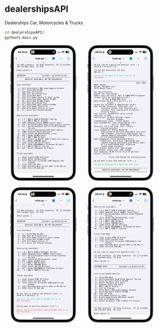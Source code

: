 # dealershipsAPI
Dealerships Car, Motorcycles &amp; Trucks

```sh
cd dealershipsAPI/
python3 main.py
```

<p align="center">
  <img src="./frames/portal.PNG" style="border-radius:6px" width="43%" alt="initial page">
&nbsp; &nbsp; &nbsp; &nbsp;
  <img src="./frames/sold.PNG" style="border-radius:6px" width="43%" alt="vehicle">
</p>
<p align="center">
  <img src="./frames/unavailable.PNG" style="border-radius:6px" width="43%" alt="vehicle available">
&nbsp; &nbsp; &nbsp; &nbsp;
  <img src="./frames/data.PNG" style="border-radius:6px" width="43%" alt="custromer data">
</p>
<!-- <p align="center">
  <img src="./images/gibraltar_europe.png" style="border-radius:6px", width="43% alt="gibraltar chart">
&nbsp; &nbsp; &nbsp; &nbsp;
  <img src="./images/pie_asian_continent.png" style="border-radius:6px", width="45% alt="asian_continent chart">
</p> -->